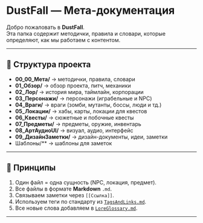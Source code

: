 # DustFall — Мета-документация

Добро пожаловать в **DustFall**.  
Эта папка содержит методички, правила и словари, которые определяют, как мы работаем с контентом.

---

## 📂 Структура проекта
- **00_00_Мета/** → методички, правила, словари  
- **01_Обзор/** → обзор проекта, питч, механики  
- **02_Лор/** → история мира, таймлайн, корпорации  
- **03_Персонажи/** → персонажи (играбельные и NPC)  
- **04_Враги/** → враги (зомби, мутанты, боссы, люди и тд.)  
- **05_Локации/** → хабы, карты, локации для квестов  
- **06_Квесты/** → сюжетные и побочные квесты  
- **07_Предметы/** → предметы, оружие, инвентарь  
- **08_АртАудиоUI/** → визуал, аудио, интерфейс  
- **09_ДизайнЗаметки/** → дизайн-документы, идеи, заметки  
- Шаблоны/** → шаблоны для заметок  

---

## 📖 Принципы
1. Один файл = одна сущность (NPC, локация, предмет).  
2. Все файлы в формате **Markdown** `.md`.  
3. Связываем заметки через `[[Ссылка]]`.  
4. Используем теги по стандарту из [`TagsAndLinks.md`](Теги%20И%20Ссылки.md).  
5. Все новые слова добавляем в [`LoreGlossary.md`](Термины.md).  

---
